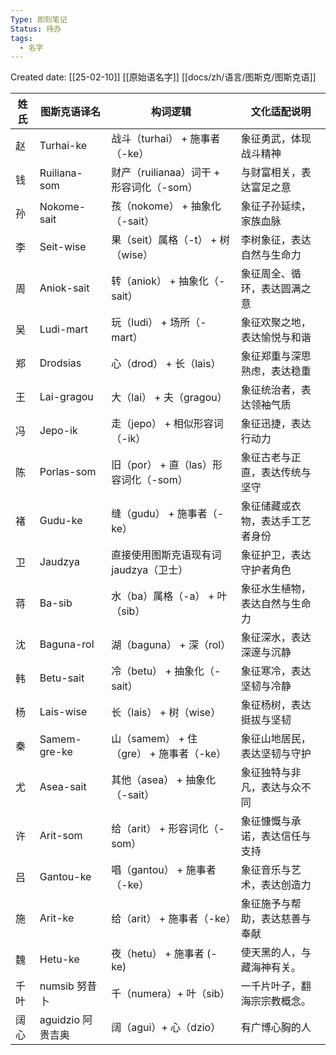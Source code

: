 ```yaml
---
Type: 即刻笔记
Status: 待办
tags:
  - 名字
---
```

Created date: [[25-02-10]]
[[原始语名字]]
[[docs/zh/语言/图斯克/图斯克语]]

| 姓氏  | 图斯克语译名        | 构词逻辑                         | 文化适配说明           |
| --- | ------------- | ---------------------------- | ---------------- |
| 赵   | Turhai-ke     | 战斗（turhai） + 施事者（-ke）        | 象征勇武，体现战斗精神      |
| 钱   | Ruiliana-som  | 财产（ruilianaa）词干 + 形容词化（-som） | 与财富相关，表达富足之意     |
| 孙   | Nokome-sait   | 孩（nokome） + 抽象化（-sait）       | 象征子孙延续，家族血脉      |
| 李   | Seit-wise     | 果（seit）属格（-t） + 树（wise）      | 李树象征，表达自然与生命力    |
| 周   | Aniok-sait    | 转（aniok） + 抽象化（-sait）        | 象征周全、循环，表达圆满之意   |
| 吴   | Ludi-mart     | 玩（ludi） + 场所（-mart）          | 象征欢聚之地，表达愉悦与和谐   |
| 郑   | Drodsias      | 心（drod） + 长（lais）            | 象征郑重与深思熟虑，表达稳重   |
| 王   | Lai-gragou    | 大（lai） + 夫（gragou）           | 象征统治者，表达领袖气质     |
| 冯   | Jepo-ik       | 走（jepo） + 相似形容词（-ik）         | 象征迅捷，表达行动力       |
| 陈   | Porlas-som    | 旧（por） + 直（las）形容词化（-som）    | 象征古老与正直，表达传统与坚守  |
| 褚   | Gudu-ke       | 缝（gudu） + 施事者（-ke）           | 象征储藏或衣物，表达手工艺者身份 |
| 卫   | Jaudzya       | 直接使用图斯克语现有词 jaudzya（卫士）      | 象征护卫，表达守护者角色     |
| 蒋   | Ba-sib        | 水（ba）属格（-a） + 叶（sib）         | 象征水生植物，表达自然与生命力  |
| 沈   | Baguna-rol    | 湖（baguna） + 深（rol）           | 象征深水，表达深邃与沉静     |
| 韩   | Betu-sait     | 冷（betu） + 抽象化（-sait）         | 象征寒冷，表达坚韧与冷静     |
| 杨   | Lais-wise     | 长（lais） + 树（wise）            | 象征杨树，表达挺拔与坚韧     |
| 秦   | Samem-gre-ke  | 山（samem） + 住（gre） + 施事者（-ke） | 象征山地居民，表达坚韧与守护   |
| 尤   | Asea-sait     | 其他（asea） + 抽象化（-sait）        | 象征独特与非凡，表达与众不同   |
| 许   | Arit-som      | 给（arit） + 形容词化（-som）         | 象征慷慨与承诺，表达信任与支持  |
| 吕   | Gantou-ke     | 唱（gantou） + 施事者（-ke）         | 象征音乐与艺术，表达创造力    |
| 施   | Arit-ke       | 给（arit） + 施事者（-ke）           | 象征施予与帮助，表达慈善与奉献  |
| 魏   | Hetu-ke       | 夜（hetu） + 施事者 (-ke)          | 使天黑的人，与藏海神有关。    |
| 千叶  | numsib 努昔卜    | 千（numera）+ 叶（sib）            | 一千片叶子，翻海宗宗教概念。   |
| 阔心  | aguidzio 阿贵吉奥 | 阔（agui）+ 心（dzio）             | 有广博心胸的人          |

